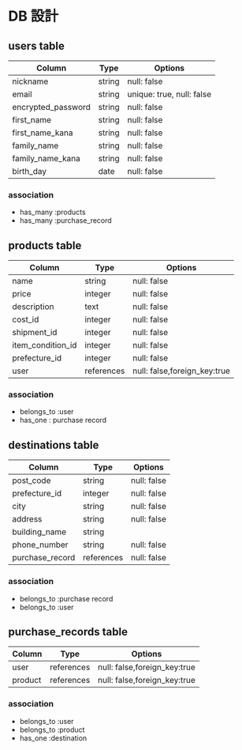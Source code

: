 # DB 設計

## users table

| Column          | Type             |Options        |
| -------------| -------------|-------------|
| nickname        | string           | null: false     |
| email           | string           | unique: true, null: false  |
| encrypted_password| string         | null: false  |
| first_name      | string           | null: false  |
| first_name_kana | string           | null: false  |
| family_name     | string           | null: false  |
| family_name_kana| string           | null: false  |
| birth_day       | date             | null: false  |

### association

* has_many :products
* has_many :purchase_record

## products table

| Column          | Type             |Options        |
| -------------| -------------|-------------|
| name            | string            | null: false  |
| price           | integer           | null: false  |
| description     | text              | null: false  |
| cost_id         | integer           | null: false  |
| shipment_id     | integer           | null: false  |
| item_condition_id | integer         | null: false  |
| prefecture_id   | integer           | null: false  |
| user            | references        | null: false,foreign_key:true  |

### association

* belongs_to :user 
* has_one : purchase record

## destinations table

| Column          | Type             |Options        |
| -------------| -------------|-------------|
| post_code       | string            | null: false  | 
| prefecture_id   | integer           | null: false  |
| city            | string            | null: false  |
| address         | string            | null: false  |
| building_name   | string            |
| phone_number    | string            | null: false  |
| purchase_record | references        | null: false  |
### association

* belongs_to :purchase record
* belongs_to :user

## purchase_records table

| Column          | Type             |Options        |
| -------------| -------------|-------------|
| user            | references        | null: false,foreign_key:true  |
| product         | references        | null: false,foreign_key:true  |

### association

* belongs_to :user
* belongs_to :product
* has_one :destination